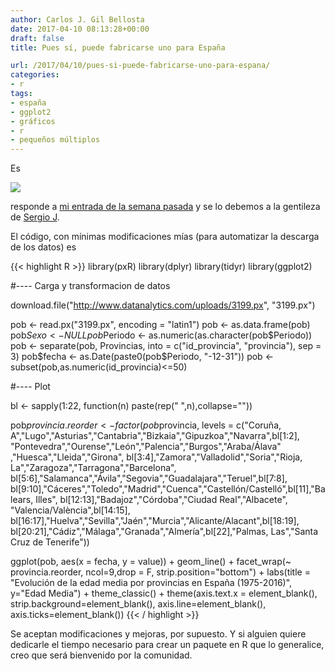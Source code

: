 ```yaml
---
author: Carlos J. Gil Bellosta
date: 2017-04-10 08:13:28+00:00
draft: false
title: Pues sí, puede fabricarse uno para España

url: /2017/04/10/pues-si-puede-fabricarse-uno-para-espana/
categories:
- r
tags:
- españa
- ggplot2
- gráficos
- r
- pequeños múltiplos
---
```


Es

![](/wp-uploads/2017/04/ggplot_spain_format.png#center)

responde a [mi entrada de la semana pasada](https://www.datanalytics.com/2017/04/07/podria-fabricarse-uno-para-espana/) y se lo debemos a la gentileza de [Sergio J](https://twitter.com/sergiojsj).

El código, con mínimas modificaciones mías (para automatizar la descarga de los datos) es

{{< highlight R >}}
library(pxR)
library(dplyr)
library(tidyr)
library(ggplot2)

#---- Carga y transformacion de datos

download.file("http://www.datanalytics.com/uploads/3199.px", "3199.px")

pob <- read.px("3199.px", encoding = "latin1")
pob <- as.data.frame(pob)
pob$Sexo <- NULL
pob$Periodo <- as.numeric(as.character(pob$Periodo))
pob <- separate(pob, Provincias, into = c("id_provincia", "provincia"), sep = 3)
pob$fecha <- as.Date(paste0(pob$Periodo, "-12-31"))
pob <- subset(pob,as.numeric(id_provincia)<=50)

#---- Plot

bl <- sapply(1:22, function(n) paste(rep(" ",n),collapse=""))

pob$provincia.reorder <- factor(
    pob$provincia,
    levels = c("Coruña, A","Lugo","Asturias","Cantabria","Bizkaia","Gipuzkoa","Navarra",bl[1:2],
  "Pontevedra","Ourense","León","Palencia","Burgos","Araba/Álava" ,"Huesca","Lleida","Girona",
  bl[3:4],"Zamora","Valladolid","Soria","Rioja, La","Zaragoza","Tarragona","Barcelona",
  bl[5:6],"Salamanca","Ávila","Segovia","Guadalajara","Teruel",bl[7:8],
  bl[9:10],"Cáceres","Toledo","Madrid","Cuenca","Castellón/Castelló",bl[11],"Balears, Illes",
  bl[12:13],"Badajoz","Córdoba","Ciudad Real","Albacete", "Valencia/València",bl[14:15],
  bl[16:17],"Huelva","Sevilla","Jaén","Murcia","Alicante/Alacant",bl[18:19],
  bl[20:21],"Cádiz","Málaga","Granada","Almería",bl[22],"Palmas, Las","Santa Cruz de Tenerife"))

ggplot(pob, aes(x = fecha, y = value)) +
  geom_line() + facet_wrap(~ provincia.reorder,
    ncol=9,drop = F, strip.position="bottom") +
  labs(title = "Evolución de la edad media por provincias en España (1975-2016)", y="Edad Media") +
  theme_classic() +
  theme(axis.text.x = element_blank(),
        strip.background=element_blank(),
        axis.line=element_blank(),
        axis.ticks=element_blank())
{{< / highlight >}}

Se aceptan modificaciones y mejoras, por supuesto. Y si alguien quiere dedicarle el tiempo necesario para crear un paquete en R que lo generalice, creo que será bienvenido por la comunidad.

